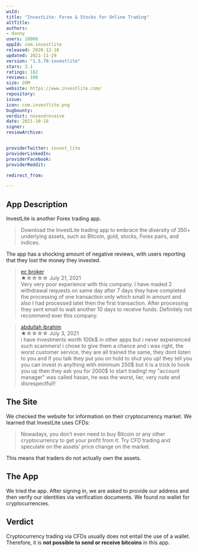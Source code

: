 ```yaml
---
wsId: 
title: "InvestLite: Forex & Stocks for Online Trading"
altTitle: 
authors:
- danny
users: 10000
appId: com.investlite
released: 2020-12-18
updated: 2021-11-29
version: "1.5.78-investlite"
stars: 3.1
ratings: 182
reviews: 100
size: 20M
website: https://www.investlite.com/
repository: 
issue: 
icon: com.investlite.png
bugbounty: 
verdict: nosendreceive
date: 2021-10-18
signer: 
reviewArchive:


providerTwitter: invest_lite
providerLinkedIn: 
providerFacebook: 
providerReddit: 

redirect_from:

---
```



## App Description
InvestLite is another Forex trading app.

> Download the InvestLite trading app to embrace the diversity of 350+ underlying assets, such as Bitcoin, gold, stocks, Forex pairs, and indices.

The app has a shocking amount of negative reviews, with users reporting that they lost the money they invested.

> [ec broker](https://play.google.com/store/apps/details?id=com.investlite&reviewId=gp%3AAOqpTOGQ7ygh2jPRQe7vBI9I8Czt-7ZfUdLBzy0s8wIQn6fhNv-npGZCY-ZOACaFDdMlNSshuj2u59nVWNo3ayY)<br>
  ★☆☆☆☆ July 21, 2021<br>
       Very very poor experience with this company. I have maded 2 withdrawal requests on same day after 7 days they have completed the processing of one transaction only which small in amount and also I had processed latet then the first transaction. After processing they sent email to wait another 10 days to receive funds. Definitely not recommend ever this company.
       
> [abdullah ibrahim](https://play.google.com/store/apps/details?id=com.investlite&reviewId=gp%3AAOqpTOG7efH4IjYWkvCiEGh94D2JPccu3y9JOR7s_Pe0oODQtq2zJxvNtRAF6a-Rj2_qPf8Q0BYVxM4hM0ztxgk)<br>
  ★☆☆☆☆ July 3, 2021<br>
       i have investments worth 100k$ in other apps but i never experienced such scammers! i chose to give them a chance and i was right, the worst customer service, they are all trained the same, they dont listen to you and if you talk they put you on hold to shut you up! they tell you you can invest in anything with minimum 250$ but it is a trick to hook you up then they ask you for 2000$ to start trading! my "account manager" was called hasan, he was the worst, lier, very rude and disrespectful!!

## The Site

We checked the website for information on their cryptocurrency market. We learned that InvestLite uses CFDs:

> Nowadays, you don’t even need to buy Bitcoin or any other cryptocurrency to get your profit from it. Try CFD trading and speculate on the assets’ price change on the market.

This means that traders do not actually own the assets.

## The App
We tried the app. After signing in, we are asked to provide our address and then verify our identities via verification documents. We found no wallet for cryptocurrencies.

## Verdict

Cryptocurrency trading via CFDs usually does not entail the use of a wallet.  Therefore, it is **not possible to send or receive bitcoins** in this app.
